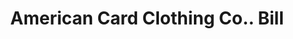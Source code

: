 ---
doi: 10.7916/D8R512S3
date_other: '1890'
date_other_textual: 1890-1899
form: printed ephemera
genre:
- Invoices
name:
- American Card Clothing Co.
object_in_context_url: https://biggert.cul.columbia.edu/items/view/ave_biggert_00488
subject_hierarchical_geographic:
- Lowell, Massachusetts, United States
subject_name:
- American Card Clothing Co.
title: American Card Clothing Co.. Bill
sort_title: American Card Clothing Co.. Bill
call_number: ave_biggert_00488
coordinates:
- 42.63944444444444,-71.31472222222222
pid: ave_biggert_00488
identifiers: ave_biggert_00488
thumbnail: https://derivativo-1.library.columbia.edu/iiif/2/ldpd:343711/full/!256,256/0/native.jpg
permalink: "/items/ave_biggert_00488/"
layout: iiif-image-page
---